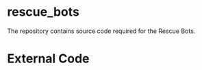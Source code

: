 # rescue_bots
The repository contains source code required for the Rescue Bots.

# External Code #
[]()
